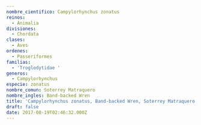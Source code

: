 ```yaml
---
nombre_cientifico: Campylorhynchus zonatus
reinos:
  - Animalia
divisiones:
  - Chordata
clases:
  - Aves
ordenes:
  - Passeriformes
familias:
  - 'Troglodytidae '
generos:
  - Campylorhynchus
especie: zonatus
nombre_comun: Soterrey Matraquero
nombre_ingles: Band-backed Wren
title: 'Campylorhynchus zonatus, Band-backed Wren, Soterrey Matraquero'
draft: false
date: 2017-08-19T02:46:32.000Z
---
```


